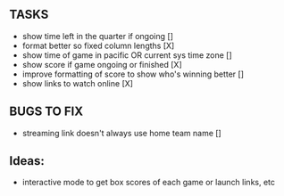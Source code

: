 ## TASKS
- show time left in the quarter if ongoing []
- format better so fixed column lengths [X]
- show time of game in pacific OR current sys time zone []
- show score if game ongoing or finished [X]
- improve formatting of score to show who's winning better []
- show links to watch online [X]

## BUGS TO FIX
- streaming link doesn't always use home team name []

## Ideas:
- interactive mode to get box scores of each game or launch links, etc